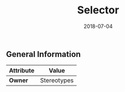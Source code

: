 ﻿---
title: Selector
toc: false
type: specs
date: "2018-07-04"
draft: false
specification: KBL
version: 2.5
documentType: "Recommendation"
elementType: Class
classes:
  - Selector
menu_name: kbl-2.5
---


## General Information

| Attribute               | Value |
|-------------------------|-------|
| **Owner**               | Stereotypes |
